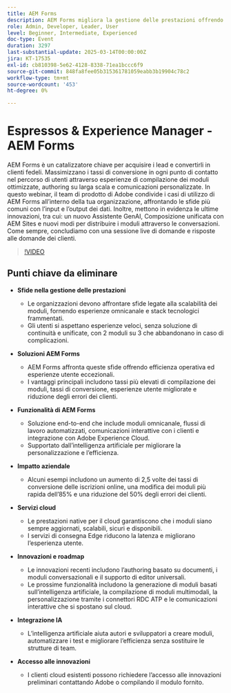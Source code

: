 ```yaml
---
title: AEM Forms
description: AEM Forms migliora la gestione delle prestazioni offrendo efficienza operativa ed esperienze utente eccezionali. I vantaggi principali includono tassi più elevati di compilazione dei moduli, tassi di conversione, esperienze utente migliorate e riduzione degli errori dei clienti. Le funzionalità includono moduli omnicanale, flussi di lavoro automatizzati, comunicazioni interattive con i clienti e integrazione con Adobe Experience Cloud, supportati dall’intelligenza artificiale per una personalizzazione avanzata. Gli impatti aziendali includono un aumento di 2,5 volte dei tassi di conversione delle iscrizioni online, una modifica dei moduli più rapida dell’85% e una riduzione del 50% degli errori dei clienti. Le prestazioni native per il cloud garantiscono moduli aggiornati, scalabili, sicuri e disponibili. Le innovazioni includono l’authoring basato su documenti, i moduli di conversazione e il supporto di editor universali. L’intelligenza artificiale facilita la creazione di moduli, l’automazione dei test e il miglioramento dell’efficienza. Accedi alle prime innovazioni contattando Adobe. Le sessioni del Summit presentano leadership di pensiero, innovazioni di alto livello e casi di studio. Accesso alle risorse, registrazione al summit e connessione con gli account manager della soluzione per ulteriore assistenza.
role: Admin, Developer, Leader, User
level: Beginner, Intermediate, Experienced
doc-type: Event
duration: 3297
last-substantial-update: 2025-03-14T00:00:00Z
jira: KT-17535
exl-id: cb810398-5e62-4128-8338-71ea1bccc6f9
source-git-commit: 848fa8fee05b315361781059eabb3b19904c78c2
workflow-type: tm+mt
source-wordcount: '453'
ht-degree: 0%

---
```


# Espressos &amp; Experience Manager - AEM Forms

AEM Forms è un catalizzatore chiave per acquisire i lead e convertirli in clienti fedeli. Massimizzano i tassi di conversione in ogni punto di contatto nel percorso di utenti attraverso esperienze di compilazione dei moduli ottimizzate, authoring su larga scala e comunicazioni personalizzate. In questo webinar, il team di prodotto di Adobe condivide i casi di utilizzo di AEM Forms all’interno della tua organizzazione, affrontando le sfide più comuni con l’input e l’output dei dati. Inoltre, mettono in evidenza le ultime innovazioni, tra cui: un nuovo Assistente GenAI, Composizione unificata con AEM Sites e nuovi modi per distribuire i moduli attraverso le conversazioni. Come sempre, concludiamo con una sessione live di domande e risposte alle domande dei clienti.

>[!VIDEO](https://video.tv.adobe.com/v/3451636/?learn=on&enablevpops)

## Punti chiave da eliminare


* **Sfide nella gestione delle prestazioni**

   * Le organizzazioni devono affrontare sfide legate alla scalabilità dei moduli, fornendo esperienze omnicanale e stack tecnologici frammentati.
   * Gli utenti si aspettano esperienze veloci, senza soluzione di continuità e unificate, con 2 moduli su 3 che abbandonano in caso di complicazioni.

* **Soluzioni AEM Forms**

   * AEM Forms affronta queste sfide offrendo efficienza operativa ed esperienze utente eccezionali.
   * I vantaggi principali includono tassi più elevati di compilazione dei moduli, tassi di conversione, esperienze utente migliorate e riduzione degli errori dei clienti.

* **Funzionalità di AEM Forms**

   * Soluzione end-to-end che include moduli omnicanale, flussi di lavoro automatizzati, comunicazioni interattive con i clienti e integrazione con Adobe Experience Cloud.
   * Supportato dall’intelligenza artificiale per migliorare la personalizzazione e l’efficienza.

* **Impatto aziendale**

   * Alcuni esempi includono un aumento di 2,5 volte dei tassi di conversione delle iscrizioni online, una modifica dei moduli più rapida dell’85% e una riduzione del 50% degli errori dei clienti.

* **Servizi cloud**

   * Le prestazioni native per il cloud garantiscono che i moduli siano sempre aggiornati, scalabili, sicuri e disponibili.
   * I servizi di consegna Edge riducono la latenza e migliorano l’esperienza utente.

* **Innovazioni e roadmap**

   * Le innovazioni recenti includono l’authoring basato su documenti, i moduli conversazionali e il supporto di editor universali.
   * Le prossime funzionalità includono la generazione di moduli basati sull’intelligenza artificiale, la compilazione di moduli multimodali, la personalizzazione tramite i connettori RDC ATP e le comunicazioni interattive che si spostano sul cloud.

* **Integrazione IA**

   * L’intelligenza artificiale aiuta autori e sviluppatori a creare moduli, automatizzare i test e migliorare l’efficienza senza sostituire le strutture di team.

* **Accesso alle innovazioni**

   * I clienti cloud esistenti possono richiedere l’accesso alle innovazioni preliminari contattando Adobe o compilando il modulo fornito.
